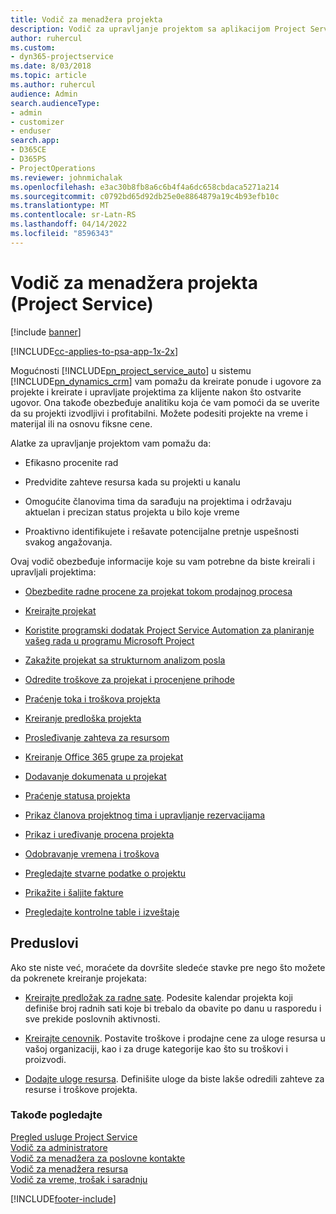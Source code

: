 ```yaml
---
title: Vodič za menadžera projekta
description: Vodič za upravljanje projektom sa aplikacijom Project Service
author: ruhercul
ms.custom:
- dyn365-projectservice
ms.date: 8/03/2018
ms.topic: article
ms.author: ruhercul
audience: Admin
search.audienceType:
- admin
- customizer
- enduser
search.app:
- D365CE
- D365PS
- ProjectOperations
ms.reviewer: johnmichalak
ms.openlocfilehash: e3ac30b8fb8a6c6b4f4a6dc658cbdaca5271a214
ms.sourcegitcommit: c0792bd65d92db25e0e8864879a19c4b93efb10c
ms.translationtype: MT
ms.contentlocale: sr-Latn-RS
ms.lasthandoff: 04/14/2022
ms.locfileid: "8596343"
---
```

# <a name="project-manager-guide-project-service"></a>Vodič za menadžera projekta (Project Service)

[!include [banner](../includes/psa-now-project-operations.md)]

[!INCLUDE[cc-applies-to-psa-app-1x-2x](../includes/cc-applies-to-psa-app-1x-2x.md)]

Mogućnosti [!INCLUDE[pn_project_service_auto](../includes/pn-project-service-auto.md)] u sistemu [!INCLUDE[pn_dynamics_crm](../includes/pn-dynamics-crm.md)] vam pomažu da kreirate ponude i ugovore za projekte i kreirate i upravljate projektima za klijente nakon što ostvarite ugovor. Ona takođe obezbeđuje analitiku koja će vam pomoći da se uverite da su projekti izvodljivi i profitabilni. Možete podesiti projekte na vreme i materijal ili na osnovu fiksne cene.  
  
 Alatke za upravljanje projektom vam pomažu da:  
  
-   Efikasno procenite rad  
  
-   Predvidite zahteve resursa kada su projekti u kanalu  
  
-   Omogućite članovima tima da sarađuju na projektima i održavaju aktuelan i precizan status projekta u bilo koje vreme  
  
-   Proaktivno identifikujete i rešavate potencijalne pretnje uspešnosti svakog angažovanja.  
  
Ovaj vodič obezbeđuje informacije koje su vam potrebne da biste kreirali i upravljali projektima:  
  
-   [Obezbedite radne procene za projekat tokom prodajnog procesa](../psa/provide-estimates-project-during-sales-process.md)  
  
-   [Kreirajte projekat](../psa/create-project.md)  
  
-   [Koristite programski dodatak Project Service Automation za planiranje vašeg rada u programu Microsoft Project](../psa/add-plan-work-microsoft-project.md)  
  
-   [Zakažite projekat sa strukturnom analizom posla](../psa/schedule-project-work-breakdown-structure.md)  
  
-   [Odredite troškove za projekat i procenjene prihode](../psa/determine-project-cost-revenue-estimates.md)  
  
-   [Praćenje toka i troškova projekta](../psa/track-project-progress-cost.md)  
  
-   [Kreiranje predloška projekta](../psa/create-project-template.md)  
  
-   [Prosleđivanje zahteva za resursom](../psa/submit-resource-requests.md)  
  
-   [Kreiranje Office 365 grupe za projekat](../psa/create-office-365-group-project.md)  
  
-   [Dodavanje dokumenata u projekat](../psa/add-documents-project.md)  
  
-   [Praćenje statusa projekta](../psa/track-project-status.md)  
  
-   [Prikaz članova projektnog tima i upravljanje rezervacijama](../psa/view-project-team-members-manage-bookings.md)  
  
-   [Prikaz i uređivanje procena projekta](../psa/view-edit-project-estimates.md)  
  
-   [Odobravanje vremena i troškova](../psa/approve-time-expenses.md)  
  
-   [Pregledajte stvarne podatke o projektu](../psa/review-project-actuals.md)  
  
-   [Prikažite i šaljite fakture](../psa/view-send-invoices.md)  
  
-   [Pregledajte kontrolne table i izveštaje](../psa/view-dashboards-reports.md)  
  
## <a name="prerequisites"></a>Preduslovi  
 Ako ste niste već, moraćete da dovršite sledeće stavke pre nego što možete da pokrenete kreiranje projekata:  
  
-   [Kreirajte predložak za radne sate](../psa/create-work-hours-template.md). Podesite kalendar projekta koji definiše broj radnih sati koje bi trebalo da obavite po danu u rasporedu i sve prekide poslovnih aktivnosti.  
  
-   [Kreirajte cenovnik](../psa/create-price-list.md). Postavite troškove i prodajne cene za uloge resursa u vašoj organizaciji, kao i za druge kategorije kao što su troškovi i proizvodi.  
  
-   [Dodajte uloge resursa](../psa/add-resource-roles.md). Definišite uloge da biste lakše odredili zahteve za resurse i troškove projekta.  
  
### <a name="see-also"></a>Takođe pogledajte  
 [Pregled usluge Project Service](../psa/overview.md)   
 [Vodič za administratore](../psa/admin-guide.md)   
 [Vodič za menadžera za poslovne kontakte](../psa/account-manager-guide.md)   
 [Vodič za menadžera resursa](../psa/resource-manager-guide.md)   
 [Vodič za vreme, trošak i saradnju](../psa/time-expense-collaboration-guide.md)



[!INCLUDE[footer-include](../includes/footer-banner.md)]
